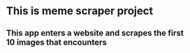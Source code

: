 # This is meme scraper project

## This app enters a website and scrapes the first 10 images that encounters
